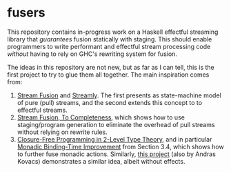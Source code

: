 # fusers

This repository contains in-progress work on a Haskell effectful streaming library that *guarantees* fusion
statically with staging. This should enable programmers to write performant and effectful stream processing code *without* having to rely on GHC's rewriting system for fusion.

The ideas in this repository are not new, but as far as I can tell, this is the first project to try to glue them all together. The main inspiration comes from:

1. [Stream Fusion](https://www.cs.tufts.edu/~nr/cs257/archive/duncan-coutts/stream-fusion.pdf) and [Streamly](https://hackage.haskell.org/package/streamly-core). The first presents as state-machine model of pure (pull) streams, and the second extends this concept to to effectful streams.
2. [Stream Fusion, To Completeness](https://arxiv.org/abs/1612.06668), which shows how to use staging/program generation to eliminate the overhead of pull streams without relying on rewrite rules.
3. [Closure-Free Programming in 2-Level Type Theory](https://andraskovacs.github.io/pdfs/2ltt_icfp24.pdf), and in particular [Monadic Binding-Time Improvement](https://github.com/AndrasKovacs/staged/blob/main/icfp24paper/supplement/haskell-cftt/CFTT/Improve.hs) from Section 3.4, which shows how to further fuse monadic actions. Similarly, [this project](https://github.com/AndrasKovacs/staged-fusion) (also by Andras Kovacs) demonstrates a similar idea, albeit without effects.
